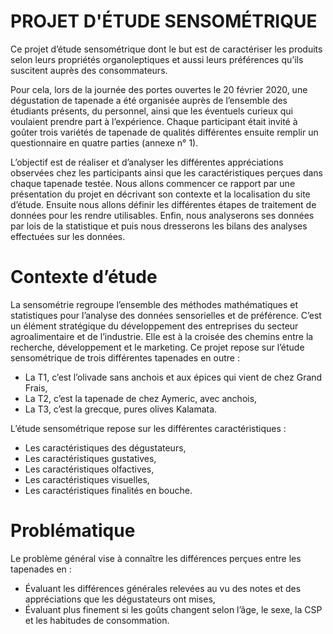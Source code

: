 # PROJET D'ÉTUDE SENSOMÉTRIQUE
Ce projet d’étude sensométrique dont le but est de caractériser les produits selon leurs propriétés organoleptiques et aussi leurs préférences qu’ils suscitent auprès des consommateurs. 

Pour cela, lors de la journée des portes ouvertes le 20 février 2020, une dégustation de tapenade a été organisée auprès de l’ensemble des étudiants présents, du personnel, ainsi que les éventuels curieux qui voulaient prendre part à l’expérience. Chaque participant était invité à goûter trois variétés de tapenade de qualités différentes ensuite remplir un questionnaire en quatre parties (annexe n° 1). 

L’objectif est de réaliser et d’analyser les différentes appréciations observées chez les participants ainsi que les caractéristiques perçues dans chaque tapenade testée. Nous allons commencer ce rapport par une présentation du projet en décrivant son contexte et la localisation du site d’étude. Ensuite nous allons définir les différentes étapes de traitement de données pour les rendre utilisables. Enfin, nous analyserons ses données par lois de la statistique et puis nous dresserons les bilans des analyses effectuées sur les données.


# Contexte d’étude
La sensométrie regroupe l’ensemble des méthodes mathématiques et statistiques pour l’analyse des données sensorielles et de préférence. C’est un élément stratégique du développement des entreprises du secteur agroalimentaire et de l’industrie. Elle est à la croisée des chemins entre la recherche, développement et le marketing.
Ce projet repose sur l’étude sensométrique de trois différentes tapenades en outre :
* La T1, c’est l’olivade sans anchois et aux épices qui vient de chez Grand Frais,
* La T2, c’est la tapenade de chez Aymeric, avec anchois,
* La T3, c’est la grecque, pures olives Kalamata.

L’étude sensométrique repose sur les différentes caractéristiques :
* Les caractéristiques des dégustateurs,
* Les caractéristiques gustatives,
* Les caractéristiques olfactives,
* Les caractéristiques visuelles,
* Les caractéristiques finalités en bouche.
 
# Problématique
Le problème général vise à connaître les différences perçues entre les tapenades en :
* Évaluant les différences générales relevées au vu des notes et des appréciations que les dégustateurs ont mises,
* Évaluant plus finement si les goûts changent selon l’âge, le sexe, la CSP et les habitudes de consommation.
